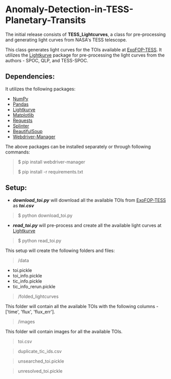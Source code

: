 # Anomaly-Detection-in-TESS-Planetary-Transits

The initial release consists of **TESS_Lightcurves**, a class for pre-processing and generating light curves from NASA's TESS telescope.

This class generates light curves for the TOIs available at [ExoFOP-TESS](https://exofop.ipac.caltech.edu/tess/view_toi.php). It utilizes the [Lightkurve](https://docs.lightkurve.org/) package for pre-processing the light curves from the authors - SPOC, QLP, and TESS-SPOC.

## Dependencies:

It utilizes the following packages:
* [NumPy](https://numpy.org/install/)
* [Pandas](https://pandas.pydata.org/docs/getting_started/install.html)
* [Lightkurve](https://docs.lightkurve.org/about/install.html)
* [Matplotlib](https://matplotlib.org/stable/users/installing/index.html)
* [Requests](https://pypi.org/project/requests/)
* [Splinter](https://splinter.readthedocs.io/en/latest/install.html)
* [BeautifulSoup](https://pypi.org/project/beautifulsoup4/)
* [Webdriver-Manager](https://pypi.org/project/webdriver-manager/)

The above packages can be installed separately or through following commands:
> $ pip install webdriver-manager
>
> $ pip install -r requirements.txt

## Setup:

* ***download_toi.py*** will download all the available TOIs from [ExoFOP-TESS](https://exofop.ipac.caltech.edu/tess/view_toi.php) as ***toi.csv***
> $ python download_toi.py
* ***read_toi.py*** will pre-process and create all the available light curves at [Lightkurve](https://docs.lightkurve.org/)
> $ python read_toi.py

This setup will create the following folders and files:
> /data
  
  * toi.pickle
  * toi_info.pickle
  * tic_info.pickle
  * tic_info_rerun.pickle

> /folded_lightcurves
  
  This folder will contain all the available TOIs with the following columns - ['time', 'flux', 'flux_err'].
  
> /images

  This folder will contain images for all the available TOIs.

> toi.csv

> duplicate_tic_ids.csv

> unsearched_toi.pickle

> unresolved_toi.pickle
  

  

